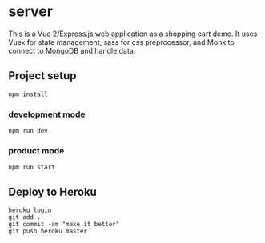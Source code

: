 # server

This is a Vue 2/Express.js web application as a shopping cart demo. It uses Vuex for state management, sass for css preprocessor, and Monk to connect to MongoDB and handle data.

## Project setup

```
npm install
```

### development mode

```
npm run dev
```

### product mode

```
npm run start
```

## Deploy to Heroku
```
heroku login
git add .
git commit -am "make it better"
git push heroku master
```
